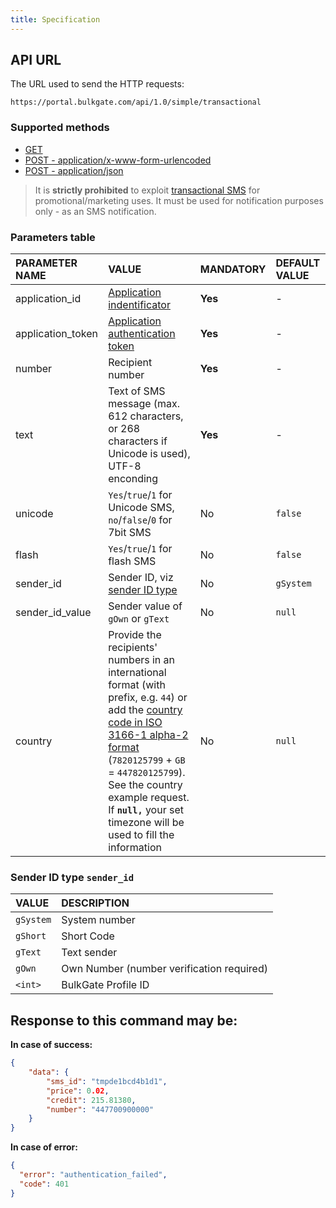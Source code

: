 ```yaml
---
title: Specification
---
```



## API URL
The URL used to send the HTTP requests:
``` url
https://portal.bulkgate.com/api/1.0/simple/transactional
```

### Supported methods
- [GET](http-simple-transactional-get.md#get-method)
- [POST - application/x-www-form-urlencoded](http-simple-transactional-post-form.md#post-method---applicationx-www-form-urlencoded)
- [POST - application/json](http-simple-transactional-post-json.md#post-method---applicationjson)

> It is **strictly prohibited** to exploit [transactional SMS](difference-promotional-transactional-sms.md#transactional-sms) for promotional/marketing uses. It must be used for notification purposes only - as an SMS notification.

### Parameters table

| PARAMETER NAME | VALUE | MANDATORY | DEFAULT VALUE |
|:--- |:--- |:--- |:--- |
|application_id|[Application indentificator](api-administration.md#what-is-application-id) |**Yes**|-| 
|application_token|[Application authentication token](api-tokens.md#what-is-an-api-token)	|**Yes**|-|
|number|Recipient number 	|**Yes**|-|
|text|Text of SMS message (max. 612 characters, or 268 characters if Unicode is used), UTF-8 enconding	|**Yes**|-|
|unicode	|`Yes`/`true`/`1` for Unicode SMS, `no`/`false`/`0` for 7bit SMS|No|`false`|
|flash| `Yes`/`true`/`1` for flash SMS|No|`false`|
|sender_id|Sender ID, viz [sender ID type](#sender-id-type-sender_id)|No|`gSystem`|
|sender_id_value|Sender value of `gOwn` or `gText`|No|`null`|
|country|Provide the recipients' numbers in an international format (with prefix, e.g. `44`) or add the [country code in ISO 3166-1 alpha-2 format](https://en.wikipedia.org/wiki/ISO_3166-1_alpha-2#Officially_assigned_code_elements) (`7820125799` + `GB` = `447820125799`). See the country example request. If **`null,`** your set timezone will be used to fill the information|No|`null`|

### Sender ID type `sender_id` 

| VALUE 	| DESCRIPTION |
|:--- |:---|
|`gSystem` |System number| 
|`gShort` |Short Code| 
|`gText` |Text sender| 
|`gOwn` |Own Number (number verification required)| 
| `<int>` |BulkGate Profile ID| 

## Response to this command may be:

**In case of success:**
``` json
{
    "data": {
        "sms_id": "tmpde1bcd4b1d1",
        "price": 0.02,
        "credit": 215.81380,
        "number": "447700900000"
    }
}
```
 
**In case of error:**
``` json 
{
  "error": "authentication_failed",
  "code": 401
}
```
